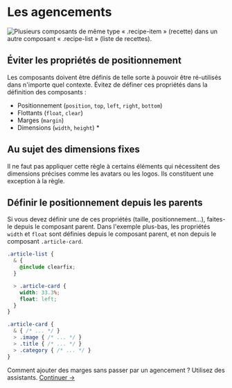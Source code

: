 # Les agencements

![Plusieurs composants de même type « .recipe-item » (recette) dans un autre composant « .recipe-list » (liste de recettes).](images/layouts.png)

## Éviter les propriétés de positionnement
Les composants doivent être définis de telle sorte à pouvoir être ré-utilisés dans n'importe quel contexte. Évitez de définer ces propriétés dans la définition des composants :

  * Positionnement (`position`, `top`, `left`, `right`, `bottom`)
  * Flottants (`float`, `clear`)
  * Marges (`margin`)
  * Dimensions (`width`, `height`) *

## Au sujet des dimensions fixes

Il ne faut pas appliquer cette règle à certains éléments qui nécessitent des dimensions précises comme les avatars ou les logos. Ils constituent une exception à la règle.

## Définir le positionnement depuis les parents

Si vous devez définir une de ces propriétés (taille, positionnement…), faites-le depuis le composant parent.
Dans l'exemple plus-bas, les propriétés `width` et `float` sont définies depuis le composant parent, et non depuis le composant `.article-card`.

  ```css
  .article-list {
    & {
      @include clearfix;
    }

    > .article-card {
      width: 33.3%;
      float: left;
    }
  }

  .article-card {
    & { /* ... */ }
    > .image { /* ... */ }
    > .title { /* ... */ }
    > .category { /* ... */ }
  }
  ```

Comment ajouter des marges sans passer par un agencement ? Utilisez des assistants.
[Continuer →](helpers.md)
<!-- {p:.pull-box} -->
